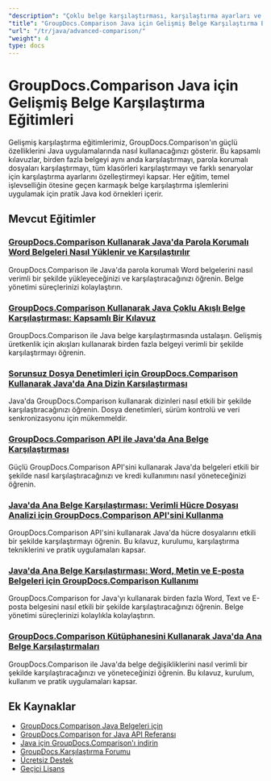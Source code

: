 ```yaml
---
"description": "Çoklu belge karşılaştırması, karşılaştırma ayarları ve korumalı belgeler dahil olmak üzere gelişmiş karşılaştırma özelliklerine yönelik adım adım eğitimler."
"title": "GroupDocs.Comparison Java için Gelişmiş Belge Karşılaştırma Eğitimleri"
"url": "/tr/java/advanced-comparison/"
"weight": 4
type: docs
---
```

# GroupDocs.Comparison Java için Gelişmiş Belge Karşılaştırma Eğitimleri

Gelişmiş karşılaştırma eğitimlerimiz, GroupDocs.Comparison'ın güçlü özelliklerini Java uygulamalarında nasıl kullanacağınızı gösterir. Bu kapsamlı kılavuzlar, birden fazla belgeyi aynı anda karşılaştırmayı, parola korumalı dosyaları karşılaştırmayı, tüm klasörleri karşılaştırmayı ve farklı senaryolar için karşılaştırma ayarlarını özelleştirmeyi kapsar. Her eğitim, temel işlevselliğin ötesine geçen karmaşık belge karşılaştırma işlemlerini uygulamak için pratik Java kod örnekleri içerir.

## Mevcut Eğitimler

### [GroupDocs.Comparison Kullanarak Java'da Parola Korumalı Word Belgeleri Nasıl Yüklenir ve Karşılaştırılır](./groupdocs-compare-protected-word-documents-java/)
GroupDocs.Comparison ile Java'da parola korumalı Word belgelerini nasıl verimli bir şekilde yükleyeceğinizi ve karşılaştıracağınızı öğrenin. Belge yönetimi süreçlerinizi kolaylaştırın.

### [GroupDocs.Comparison Kullanarak Java Çoklu Akışlı Belge Karşılaştırması: Kapsamlı Bir Kılavuz](./java-groupdocs-comparison-multi-stream-document-guide/)
GroupDocs.Comparison ile Java belge karşılaştırmasında ustalaşın. Gelişmiş üretkenlik için akışları kullanarak birden fazla belgeyi verimli bir şekilde karşılaştırmayı öğrenin.

### [Sorunsuz Dosya Denetimleri için GroupDocs.Comparison Kullanarak Java'da Ana Dizin Karşılaştırması](./master-directory-comparison-java-groupdocs-comparison/)
Java'da GroupDocs.Comparison kullanarak dizinleri nasıl etkili bir şekilde karşılaştıracağınızı öğrenin. Dosya denetimleri, sürüm kontrolü ve veri senkronizasyonu için mükemmeldir.

### [GroupDocs.Comparison API ile Java'da Ana Belge Karşılaştırması](./master-document-comparison-java-groupdocs-api/)
Güçlü GroupDocs.Comparison API'sini kullanarak Java'da belgeleri etkili bir şekilde nasıl karşılaştıracağınızı ve kredi kullanımını nasıl yöneteceğinizi öğrenin.

### [Java'da Ana Belge Karşılaştırması: Verimli Hücre Dosyası Analizi için GroupDocs.Comparison API'sini Kullanma](./groupdocs-comparison-java-api-document-comparison/)
GroupDocs.Comparison API'sini kullanarak Java'da hücre dosyalarını etkili bir şekilde karşılaştırmayı öğrenin. Bu kılavuz, kurulumu, karşılaştırma tekniklerini ve pratik uygulamaları kapsar.

### [Java'da Ana Belge Karşılaştırması: Word, Metin ve E-posta Belgeleri için GroupDocs.Comparison Kullanımı](./master-document-comparison-java-groupdocs/)
GroupDocs.Comparison for Java'yı kullanarak birden fazla Word, Text ve E-posta belgesini nasıl etkili bir şekilde karşılaştıracağınızı öğrenin. Belge yönetimi süreçlerinizi kolaylıkla kolaylaştırın.

### [GroupDocs.Comparison Kütüphanesini Kullanarak Java'da Ana Belge Karşılaştırmaları](./master-java-document-comparisons-groupdocs/)
GroupDocs.Comparison ile Java'da belge değişikliklerini nasıl verimli bir şekilde karşılaştıracağınızı ve yöneteceğinizi öğrenin. Bu kılavuz, kurulum, kullanım ve pratik uygulamaları kapsar.

## Ek Kaynaklar

- [GroupDocs.Comparison Java Belgeleri için](https://docs.groupdocs.com/comparison/java/)
- [GroupDocs.Comparison for Java API Referansı](https://reference.groupdocs.com/comparison/java/)
- [Java için GroupDocs.Comparison'ı indirin](https://releases.groupdocs.com/comparison/java/)
- [GroupDocs.Karşılaştırma Forumu](https://forum.groupdocs.com/c/comparison)
- [Ücretsiz Destek](https://forum.groupdocs.com/)
- [Geçici Lisans](https://purchase.groupdocs.com/temporary-license/)